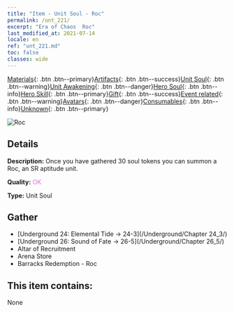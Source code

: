 ```yaml
---
title: "Item - Unit Soul - Roc"
permalink: /unt_221/
excerpt: "Era of Chaos  Roc"
last_modified_at: 2021-07-14
locale: en
ref: "unt_221.md"
toc: false
classes: wide
---
```

 [Materials](/Items/){: .btn .btn--primary}[Artifacts](/Items/Artifacts/){: .btn .btn--success}[Unit Soul](/Items/UnitSoul/){: .btn .btn--warning}[Unit Awakening](/Items/UnitAwakening/){: .btn .btn--danger}[Hero Soul](/Items/HeroSoul/){: .btn .btn--info}[Hero Skill](/Items/HeroSkill/){: .btn .btn--primary}[Gift](/Items/Gift/){: .btn .btn--success}[Event related](/Items/Events/){: .btn .btn--warning}[Avatars](/Items/Avatars/){: .btn .btn--danger}[Consumables](/Items/Consumables/){: .btn .btn--info}[Unknown](/Items/Unknown/){: .btn .btn--primary}

 ![Roc](/images/u/ti_leiniao.jpg)

## Details
 **Description:** Once you have gathered 30 soul tokens you can summon a Roc, an SR aptitude unit.

 **Quality:** <span style="color: #DA70D6">OK</span>

 **Type:** Unit Soul

## Gather

*    [Underground 24: Elemental Tide -> 24-3](/Underground/Chapter 24_3/) 
*    [Underground 26: Sound of Fate -> 26-5](/Underground/Chapter 26_5/) 
*    Altar of Recruitment 
*    Arena Store 
*    Barracks Redemption - Roc 

## This item contains:

  None


